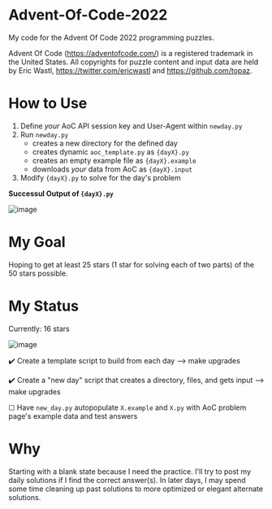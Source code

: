 # Advent-Of-Code-2022
My code for the Advent Of Code 2022 programming puzzles.


Advent Of Code (https://adventofcode.com/) is a registered trademark in the United States. All copyrights for puzzle content and input data are held by Eric Wastl, https://twitter.com/ericwastl and https://github.com/topaz.

# How to Use
1. Define *your* AoC API session key and User-Agent within `newday.py`
2. Run `newday.py`
    - creates a new directory for the defined day
    - creates dynamic `aoc_template.py` as `{dayX}.py`
    - creates an empty example file as `{dayX}.example`
    - downloads *your* data from AoC as `{dayX}.input`
3. Modify `{dayX}.py` to solve for the day's problem

**Successul Output of `{dayX}.py`**

![image](https://user-images.githubusercontent.com/91928992/205967992-da5617d2-8f10-4cf2-af3b-8768c4f36635.png)



# My Goal
Hoping to get at least 25 stars (1 star for solving each of two parts) of the 50 stars possible.

# My Status
Currently: 16 stars


![image](https://user-images.githubusercontent.com/91928992/206571879-edac7965-07b7-40b4-af94-97fae6d09583.png)


:heavy_check_mark: Create a template script to build from each day --> make upgrades


:heavy_check_mark: Create a "new day" script that creates a directory, files, and gets input --> make upgrades


&#9744; Have `new_day.py` autopopulate `X.example` and `X.py` with AoC problem page's example data and test answers


# Why
Starting with a blank state because I need the practice. I'll try to post my daily solutions if I find the correct answer(s). In later days, I may spend some time cleaning up past solutions to more optimized or elegant alternate solutions.

